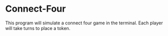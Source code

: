 # Connect-Four
This program will simulate a connect four   game in the terminal. Each player will take turns to place a token. 
